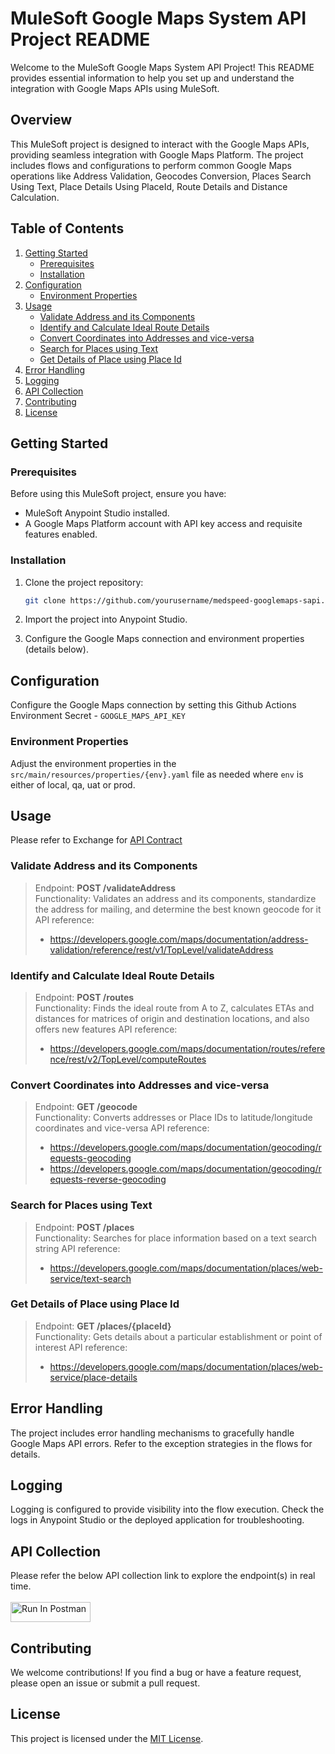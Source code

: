 # MuleSoft Google Maps System API Project README

Welcome to the MuleSoft Google Maps System API Project! This README provides essential information to help you set up and understand the integration with Google Maps APIs using MuleSoft.

## Overview

This MuleSoft project is designed to interact with the Google Maps APIs, providing seamless integration with Google Maps Platform. The project includes flows and configurations to perform common Google Maps operations like Address Validation, Geocodes Conversion, Places Search Using Text, Place Details Using PlaceId, Route Details and Distance Calculation.

## Table of Contents

1. [Getting Started](#getting-started)
    - [Prerequisites](#prerequisites)
    - [Installation](#installation)
2. [Configuration](#configuration)
    - [Environment Properties](#environment-properties)
3. [Usage](#usage)
    - [Validate Address and its Components](#validate-address-and-its-components)
    - [Identify and Calculate Ideal Route Details](#identify-and-calculate-ideal-route-details)
    - [Convert Coordinates into Addresses and vice-versa](#convert-coordinates-into-addresses-and-vice-versa)
    - [Search for Places using Text](#search-for-places-using-text)
    - [Get Details of Place using Place Id](#get-details-of-place-using-place-id)
4. [Error Handling](#error-handling)
5. [Logging](#logging)
6. [API Collection](#api-collection)
7. [Contributing](#contributing)
8. [License](#license)

## Getting Started

### Prerequisites

Before using this MuleSoft project, ensure you have:

- MuleSoft Anypoint Studio installed.
- A Google Maps Platform account with API key access and requisite features enabled.

### Installation

1. Clone the project repository:

   ```bash
   git clone https://github.com/yourusername/medspeed-googlemaps-sapi.git
   ```

2. Import the project into Anypoint Studio.

3. Configure the Google Maps connection and environment properties (details below).

## Configuration

Configure the Google Maps connection by setting this Github Actions Environment Secret - `GOOGLE_MAPS_API_KEY`

### Environment Properties

Adjust the environment properties in the `src/main/resources/properties/{env}.yaml` file as needed where `env` is either of local, qa, uat or prod.

## Usage

Please refer to Exchange for [API Contract](https://anypoint.mulesoft.com/exchange/f015bd3e-6860-45a2-8012-1af3eec6fdba/medspeed-googlemaps-sapi)

### Validate Address and its Components

> Endpoint: **POST /validateAddress** <br/>
> Functionality: Validates an address and its components, standardize the address for mailing, and determine the best known geocode for it
> API reference:
> - https://developers.google.com/maps/documentation/address-validation/reference/rest/v1/TopLevel/validateAddress

### Identify and Calculate Ideal Route Details

> Endpoint: **POST /routes** <br/>
> Functionality: Finds the ideal route from A to Z, calculates ETAs and distances for matrices of origin and destination locations, and also offers new features
> API reference:
> - https://developers.google.com/maps/documentation/routes/reference/rest/v2/TopLevel/computeRoutes

### Convert Coordinates into Addresses and vice-versa

> Endpoint: **GET /geocode** <br/>
> Functionality: Converts addresses or Place IDs to latitude/longitude coordinates and vice-versa
> API reference:
> - https://developers.google.com/maps/documentation/geocoding/requests-geocoding
> - https://developers.google.com/maps/documentation/geocoding/requests-reverse-geocoding

### Search for Places using Text

> Endpoint: **POST /places** <br/>
> Functionality: Searches for place information based on a text search string
> API reference:
> - https://developers.google.com/maps/documentation/places/web-service/text-search

### Get Details of Place using Place Id

> Endpoint: **GET /places/{placeId}** <br/>
> Functionality: Gets details about a particular establishment or point of interest
> API reference:
> - https://developers.google.com/maps/documentation/places/web-service/place-details

## Error Handling

The project includes error handling mechanisms to gracefully handle Google Maps API errors. Refer to the exception strategies in the flows for details.

## Logging

Logging is configured to provide visibility into the flow execution. Check the logs in Anypoint Studio or the deployed application for troubleshooting.

## API Collection 

Please refer the below API collection link to explore the endpoint(s) in real time.
<br/><br/>
[<img src="https://run.pstmn.io/button.svg" alt="Run In Postman" style="width: 128px; height: 32px;">](https://medspeed-mulesoft-testing.postman.co/collection/32024449-dd84c206-3e48-4373-b22a-604c4966eadb?source=rip_markdown)

## Contributing

We welcome contributions! If you find a bug or have a feature request, please open an issue or submit a pull request.

## License

This project is licensed under the [MIT License](LICENSE).
